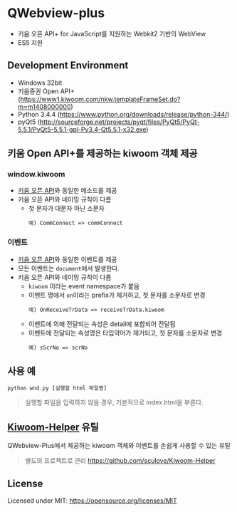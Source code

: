 # QWebview-plus
 - 키움 오픈 API+ for JavaScript를 지원하는 Webkit2 기반의 WebView
 - ES5 지원

## Development Environment
 - Windows 32bit
 - 키움증권 Open API+ (https://www1.kiwoom.com/nkw.templateFrameSet.do?m=m1408000000)
 - Python 3.4.4 (https://www.python.org/downloads/release/python-344/)
 - pyQt5 (http://sourceforge.net/projects/pyqt/files/PyQt5/PyQt-5.5.1/PyQt5-5.5.1-gpl-Py3.4-Qt5.5.1-x32.exe)

## 키움 Open API+를 제공하는 kiwoom 객체 제공

### window.kiwoom
 - [키움 오픈 API](https://download.kiwoom.com/web/openapi/kiwoom_openapi_plus_devguide_ver_1.1.pdf)와 동일한 메소드를 제공
 - 키움 오픈 API와 네이밍 규칙이 다름
    - 첫 문자가 대문자 아닌 소문자
      ```
      예) CommConnect => commConnect
      ```

### 이벤트
 - [키움 오픈 API](https://download.kiwoom.com/web/openapi/kiwoom_openapi_plus_devguide_ver_1.1.pdf)와 동일한 이벤트를 제공
 - 모든 이벤트는 `document`에서 발생한다.
 - 키움 오픈 API와 네이밍 규칙이 다름
    - `kiwoom` 이라는 event namespace가 붙음
    - 이벤트 명에서 `on`이라는 prefix가 제거하고, 첫 문자를 소문자로 변경
      ```
      예) OnReceiveTrData => receiveTrData.kiwoom
      ```
    - 이벤트에 의해 전달되는 속성은 detail에 포함되어 전달됨
    - 이벤트에 전달되는 속성명은 타입약어가 제거되고, 첫 문자를 소문자로 변경
      ```
      예) sScrNo => scrNo
      ```

## 사용 예
```bash
python wnd.py [실행할 html 파일명]
```

> 실행할 파일을 입력하지 않을 경우, 기본적으로 index.html을 부른다.

## [Kiwoom-Helper](https://github.com/sculove/Kiwoom-Helper) 유틸
QWebview-Plus에서 제공하는 kiwoom 객체와 이벤트를 손쉽게 사용할 수 있는 유틸
> 별도의 프로젝트로 관리 https://github.com/sculove/Kiwoom-Helper

## License
Licensed under MIT:
https://opensource.org/licenses/MIT
